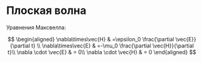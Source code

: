 # Плоская волна
Уравнения Максвелла:

$$
\begin{aligned}
\nabla\times\vec{H} & =\epsilon_0 \frac{\partial \vec{E}}{\partial t} \\
 \nabla\times\vec{E} & =-\mu_0 \frac{\partial \vec{H}}{\partial t}\\
 \nabla \cdot \vec{E} & = 0\\
 \nabla \cdot \vec{H} & = 0
\end{aligned}
$$
